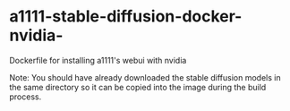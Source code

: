 # a1111-stable-diffusion-docker-nvidia-
Dockerfile for installing a1111's webui with nvidia

Note: You should have already downloaded the stable diffusion models in the same directory so it can be copied into the image during the build process.
